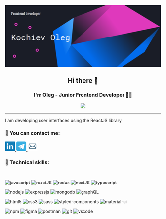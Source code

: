<div id="banner">
  <img src="https://github.com/OlegKochiev/OlegKochiev/blob/main/public/gitHubBanner.png" alt="banner" />
</div>

<div id="about_me" align="center">
<h2>Hi there 👋</h2>
<h3>I'm Oleg - Junior Frontend Developer 👨‍💻</h3>
<img src="https://media.giphy.com/media/ao9DUiTKH60XS/giphy.gif" width="150" />
<hr />
<p align="left">I am developing user interfaces using the ReactJS library</p>
</div>

<div id="contacts">
<h3>🔗 You can contact me:</h3>
<a href="https://www.linkedin.com/in/oleg-kochiev/">
  <img src="./public/linkedin.svg" height="32" alt="linkedin" />
</a>
<a href="https://t.me/kosma033">
  <img src="./public/telegram.svg" height="32" alt="telegram" />
</a>
<a href="mailto: olegkochiev19@gmail.com">
  <img src="./public/email.svg" height="32" alt="email" />
</a>
</div>
<div id="technical_skills">
<h3>💼 Technical skills:</h3>
<br />

![javascript](https://img.shields.io/badge/JavaScript-323330?style=for-the-badge&logo=javascript&logoColor=F7DF1E)
![reactJS](https://img.shields.io/badge/React-20232A?style=for-the-badge&logo=react&logoColor=61DAFB)
![redux](https://img.shields.io/badge/Redux-593D88?style=for-the-badge&logo=redux&logoColor=white)
![nextJS](https://img.shields.io/badge/next.js-000000?style=for-the-badge&logo=nextdotjs&logoColor=white)
![typescript](https://img.shields.io/badge/TypeScript-007ACC?style=for-the-badge&logo=typescript&logoColor=white)
<br />

![nodejs](https://img.shields.io/badge/Node.js-339933?style=for-the-badge&logo=nodedotjs&logoColor=white)
![expressjs](https://img.shields.io/badge/Express.js-000000?style=for-the-badge&logo=express&logoColor=white)
![mongodb](https://img.shields.io/badge/MongoDB-4EA94B?style=for-the-badge&logo=mongodb&logoColor=white)
![graphQL](https://img.shields.io/badge/GraphQl-E10098?style=for-the-badge&logo=graphql&logoColor=white)
<br />

![html5](https://img.shields.io/badge/HTML5-E34F26?style=for-the-badge&logo=html5&logoColor=white)
![css3](https://img.shields.io/badge/CSS3-1572B6?style=for-the-badge&logo=css3&logoColor=white)
![sass](https://img.shields.io/badge/Sass-CC6699?style=for-the-badge&logo=sass&logoColor=white)
![styled-components](https://img.shields.io/badge/styled--components-DB7093?style=for-the-badge&logo=styled-components&logoColor=white)
![material-ui](https://img.shields.io/badge/Material%20UI-007FFF?style=for-the-badge&logo=mui&logoColor=white)
<br />

![npm](https://img.shields.io/badge/npm-CB3837?style=for-the-badge&logo=npm&logoColor=white)
![figma](https://img.shields.io/badge/Figma-F24E1E?style=for-the-badge&logo=figma&logoColor=white)
![postman](https://img.shields.io/badge/Postman-FF6C37?style=for-the-badge&logo=Postman&logoColor=white)
![git](https://img.shields.io/badge/GIT-E44C30?style=for-the-badge&logo=git&logoColor=white)
![vscode](https://img.shields.io/badge/VSCode-0078D4?style=for-the-badge&logo=visual%20studio%20code&logoColor=white)

</div>
